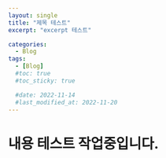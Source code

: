 ```yaml
---
layout: single
title: "제목 테스트"
excerpt: "excerpt 테스트"

categories:
  - Blog
tags:
  - [Blog]
  #toc: true
  #toc_sticky: true

  #date: 2022-11-14
  #last_modified_at: 2022-11-20
---
```


# 내용 테스트 작업중입니다. 
